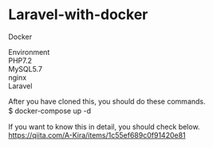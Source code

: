 # Laravel-with-docker  
Docker  
  
Environment  
PHP7.2  
MySQL5.7  
nginx  
Laravel  
  
After you have cloned this, you should do these commands.  
$ docker-compose up -d 　
  
If you want to know this in detail, you should check below.  
https://qiita.com/A-Kira/items/1c55ef689c0f91420e81  
